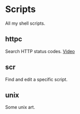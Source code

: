 # Scripts

All my shell scripts.

## httpc

Search HTTP status codes. [Video](https://www.youtube.com/watch?v=byKC9kLIWtE)

## scr

Find and edit a specific script.

## unix

Some unix art.

